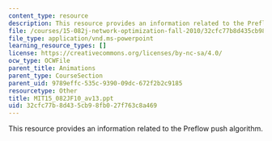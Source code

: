 ```yaml
---
content_type: resource
description: This resource provides an information related to the Preflow push algorithm.
file: /courses/15-082j-network-optimization-fall-2010/32cfc77b8d435cb98fb027f763c8a469_MIT15_082JF10_av13.ppt
file_type: application/vnd.ms-powerpoint
learning_resource_types: []
license: https://creativecommons.org/licenses/by-nc-sa/4.0/
ocw_type: OCWFile
parent_title: Animations
parent_type: CourseSection
parent_uid: 9789effc-535c-9390-09dc-672f2b2c9185
resourcetype: Other
title: MIT15_082JF10_av13.ppt
uid: 32cfc77b-8d43-5cb9-8fb0-27f763c8a469
---
```

This resource provides an information related to the Preflow push algorithm.